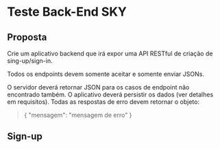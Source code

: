# Teste Back-End SKY

## Proposta
Crie um aplicativo backend que irá expor uma API RESTful de criação de sing-up/sign-in.

Todos os endpoints devem somente aceitar e somente enviar JSONs. 

O servidor deverá retornar JSON para os casos de endpoint não encontrado também.
O aplicativo deverá persistir os dados (ver detalhes em requisitos).
Todas as respostas de erro devem retornar o objeto:

> {
> "mensagem": "mensagem de erro"
> }

## Sign-up